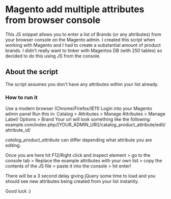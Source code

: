 # Magento add multiple attributes from browser console
This JS snippet allows you to enter a list of Brands (or any attributes) from your browser console on the Magento admin. 
I created this script when working with Magento and I had to create a substantial amount of product brands. I didn't really want to tinker with Magentos DB (with 250 tables) so decided to do this using JS from the console.

## About the script
The script assumes you don't have any attributes within your list already.

### How to run it
Use a modern browser (Chrome/Firefox/IE11)
Login into your Magento admin panel
Run this in: Catalog > Attributes > Manage Attributes > Manage Label/ Options > Brand
Your url will look something like the following:
example.com/index.php/[YOUR_ADMIN_URI]/catalog_product_attribute/edit/attribute_id/

*catalog_product_attribute* can differ depending what attribute you are editing.

Once you are here hit F12/Right click and inspect element > go to the console tab > Replace the example attributes with your own list > copy the contents of the JS file > paste it into the console > hit enter!

There will be a 3 second delay giving jQuery some time to load and you should see new attributes being created from your list instantly.

Good luck :)
